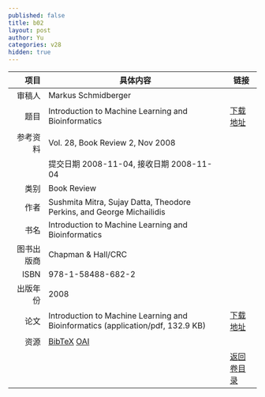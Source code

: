 ```yaml
---
published: false
title: b02
layout: post
author: Yu
categories: v28
hidden: true
---
```


| 项目 | 具体内容 | 链接 |
|---:|---|---|
| 审稿人 | Markus  Schmidberger| |
| 题目 |Introduction to Machine Learning and Bioinformatics | [下载地址](http://www.jstatsoft.org/v28/b02/paper) |
| 参考资料 |Vol. 28, Book Review 2, Nov 2008 | |
| | 提交日期 2008-11-04, 接收日期 2008-11-04| | 
| 类别 | Book Review| |
| 作者 | Sushmita Mitra, Sujay Datta, Theodore Perkins, and George Michailidis| |
| 书名| Introduction to Machine Learning and Bioinformatics| |
| 图书出版商 | Chapman & Hall/CRC| |
| ISBN | 978-1-58488-682-2| |
| 出版年份 | 2008| |
| 论文 | Introduction to Machine Learning and Bioinformatics  (application/pdf, 132.9 KB)| [下载地址](http://www.jstatsoft.org/v28/b02/paper) |
| 资源 | [BibTeX](http://www.jstatsoft.org/v28/b02/bibtex) [OAI](http://www.jstatsoft.org/oai?verb=GetRecord&identifier=oai.jstatsoft/v28/b02&prefix=oai_dc)| |
| |  | [返回卷目录]({{site.baseurl}}/volume/v28.html) |